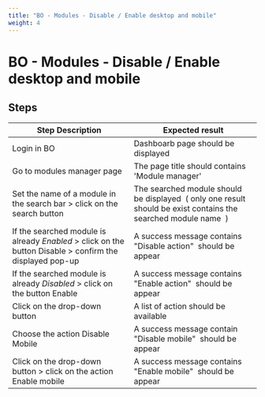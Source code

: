```yaml
---
title: "BO - Modules - Disable / Enable desktop and mobile"
weight: 4
---
```


# BO - Modules - Disable / Enable desktop and mobile
## Steps
| Step Description | Expected result |
| ----- | ----- |
| Login in BO | Dashboarb page should be displayed |
| Go to modules manager page | The page title should contains 'Module manager' |
| Set the name of a module in the search bar > click on the search button | The searched module should be displayed  ( only one result should be exist contains the searched module name  ) |
| If the searched module is already *Enabled* > click on the button Disable > confirm the displayed pop-up | A success message contains "Disable action"  should be appear |
| If the searched module is  already *Disabled* > click on the button Enable | A success message contains "Enable action"  should be appear |
| Click on the drop-down button | A list of action should be available |
| Choose the action Disable Mobile | A success message contain "Disable mobile"  should be appear |
| Click on the drop-down button > click on the action Enable mobile | A success message contains "Enable mobile"  should be appear |
